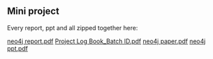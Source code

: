 ## Mini project 

Every report, ppt and all zipped together here: 

[neo4j report.pdf](https://github.com/shawshankkumar/med-rec/files/13284353/neo4j.report.pdf)
[Project Log Book_Batch ID.pdf](https://github.com/shawshankkumar/med-rec/files/13284351/Project.Log.Book_Batch.ID.pdf)
[neo4j paper.pdf](https://github.com/shawshankkumar/med-rec/files/13284350/neo4j.paper.pdf)
[neo4j ppt.pdf](https://github.com/shawshankkumar/med-rec/files/13284348/neo4j.ppt.pdf)
